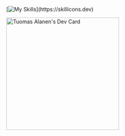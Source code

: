 [![My Skills](https://skillicons.dev/icons?i=js,html,css,php,nodejs,py,react,docker,git,mongodb,postgres,)](https://skillicons.dev)

<a href="https://app.daily.dev/finthunderstorm"><img src="https://api.daily.dev/devcards/4bf4bf7efe9e42268a5d8038f2ff2b08.png?r=08e" width="300" alt="Tuomas Alanen's Dev Card"/></a>
